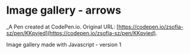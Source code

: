 # Image gallery - arrows
 _A Pen created at CodePen.io. Original URL: [https://codepen.io/zsofia-sz/pen/KKpvjed](https://codepen.io/zsofia-sz/pen/KKpvjed).

 Image gallery made with Javascript - version 1
